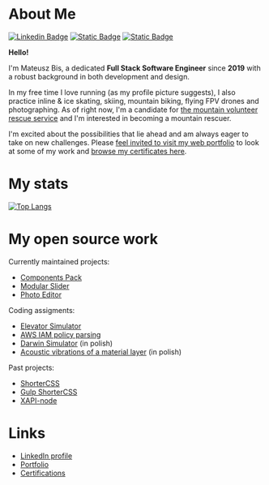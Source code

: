 # About Me

[![Linkedin Badge](https://img.shields.io/badge/-LinkedIn-0e76a8?style=flat-square&logo=Linkedin&logoColor=white)](https://www.linkedin.com/in/mateusz-bis-185bb1230/)
[![Static Badge](https://img.shields.io/badge/My-Portfolio-blue)](https://matb85.github.io/#selected-works)
[![Static Badge](https://img.shields.io/badge/My-Cerifications-orange)](https://github.com/Matb85/matb85.github.io/tree/master/public/certificates)

**Hello!**

I'm Mateusz Bis, a dedicated **Full Stack Software Engineer** since **2019** with a robust background in both development and design.

In my free time I love running (as my profile picture suggests), I also practice inline & ice skating, skiing, mountain biking, flying FPV drones and photographing. As of right now, I'm a candidate for [the mountain volunteer rescue service](https://www.gopr.pl/) and I'm interested in becoming a mountain rescuer.

I'm excited about the possibilities that lie ahead and am always eager to take on new challenges. Please [feel invited to visit my web portfolio](https://matb85.github.io/#selected-works) to look at some of my work and [browse my certificates here](https://github.com/Matb85/matb85.github.io/tree/master/public/certificates).

# My stats

[![Top Langs](https://github-readme-stats.vercel.app/api/top-langs/?username=matb85)](https://github.com/anuraghazra/github-readme-stats)

# My open source work

Currently maintained projects:
- [Components Pack](https://github.com/Matb85/components-pack)
- [Modular Slider](https://github.com/Matb85/modular-slider)
- [Photo Editor](https://github.com/Matb85/PhotoEditor)

Coding assigments:
- [Elevator Simulator](https://github.com/Matb85/elevator-simulator)
- [AWS IAM policy parsing](https://github.com/Matb85/aws-iam-parsing)
- [Darwin Simulator](https://github.com/Matb85/PO_2024_PN1530_BIS) (in polish)
- [Acoustic vibrations of a material layer](https://github.com/Matb85/projekt-rrir) (in polish)

Past projects:
- [ShorterCSS](https://github.com/Matb85/shortercss)
- [Gulp ShorterCSS](https://github.com/Matb85/gulp-shortercss)
- [XAPI-node](https://github.com/Matb85/xapi-node)

# Links

- [LinkedIn profile](https://www.linkedin.com/in/mateusz-bis-185bb1230/)
- [Portfolio](https://matb85.github.io/#selected-works)
- [Certifications](https://github.com/Matb85/matb85.github.io/tree/master/public/certificates)
